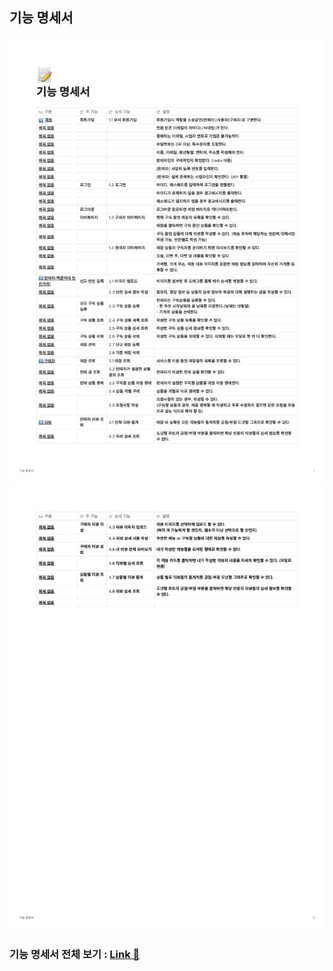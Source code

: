 ## 기능 명세서

![기능 명세서 1페이지](./assets/기능명세서_1.jpg)
![기능 명세서 2페이지](./assets/기능명세서_2.jpg)

### 기능 명세서 전체 보기 : [Link 🔗](./assets/기능명세서.pdf)
